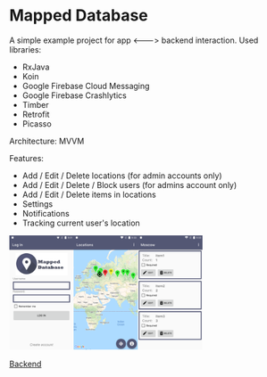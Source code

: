 # Mapped Database

A simple example project for app <---> backend interaction. Used libraries:

- RxJava
- Koin
- Google Firebase Cloud Messaging
- Google Firebase Crashlytics
- Timber
- Retrofit
- Picasso

Architecture: MVVM

Features:

* Add / Edit / Delete locations (for admin accounts only)
* Add / Edit / Delete / Block users (for admins account only)
* Add / Edit / Delete items in locations
* Settings
* Notifications
* Tracking current user's location



<img src="./readme/screen1.png" style="zoom:20%;" /><img src="./readme/screen2.png" style="zoom:20%;" /><img src="./readme/screen3.png" style="zoom:20%;" />

[Backend](https://github.com/sizeofanton/MappedDatabase-Backend)

